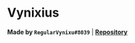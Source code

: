 # Vynixius
**Made by `RegularVynixu#8039`** | [**Repository**](https://github.com/RegularVynixu/UI-Libraries/tree/main/Vynixius)
